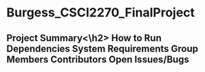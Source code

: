 # Burgess_CSCI2270_FinalProject
<h2>Project Summary<\h2>
How to Run
Dependencies
System Requirements
Group Members
Contributors
Open Issues/Bugs
